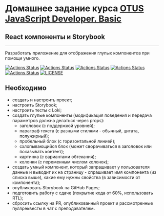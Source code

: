 # Домашнее задание курса [OTUS JavaScript Developer. Basic](https://otus.ru/lessons/javascript-basic/)

## React компоненты и Storybook

---

Разработать приложение для отображения глупых компонентов при помощи умного.

[![Actions Status](https://github.com/alexey-sidorov-dev/otus-react-storybook/workflows/PR%20Sanity%20Check/badge.svg)](https://github.com/alexey-sidorov-dev/otus-react-storybook/actions)
[![Actions Status](https://github.com/alexey-sidorov-dev/otus-react-storybook/workflows/CodeSandbox%20Link/badge.svg)](https://github.com/alexey-sidorov-dev/otus-react-storybook/actions)
[![Actions Status](https://github.com/alexey-sidorov-dev/otus-react-storybook/workflows/Coverage/badge.svg)](https://github.com/alexey-sidorov-dev/otus-react-storybook/actions)
[![Actions Status](https://github.com/alexey-sidorov-dev/otus-react-storybook/workflows/GitHub%20Pages%20Deployment/badge.svg)](https://alexey-sidorov-dev.github.io/otus-react-storybook/)
[![Actions Status](https://github.com/alexey-sidorov-dev/otus-react-storybook/workflows/Chromatic%20Deployment/badge.svg)](https://alexey-sidorov-dev.github.io/otus-react-storybook/)
[![LICENSE](https://img.shields.io/badge/license-ISC-brightgreen.svg)](ISC)

## Необходимо

- создать и настроить проект;
- настроить Storybook;
- настроить тесты с Loki;
- создать глупые компоненты (модификация поведения и передача параметров должна делаться через props):
  - заголовок (с поддержкой уровней);
  - параграф текста (с разными стилями - обычный, цитата, полужирный);
  - пробельный блок (с горизонтальной линией);
  - схлопывающийся блок (может сворачиваться в заголовок или показывать контент);
  - картинка (с вариантами обтекания);
  - колонки (с переменным числом колонок);
- создать умный компонент, который запрашивает у пользователя данные и выводит их на страницу - спрашивает имя компонента (из списка выше), какие ему нужны свойства (в зависимости от компонента);
- опубликовать Storybook на GitHub Pages;
- подготовить работу с сдаче (покрытие кода от 60%, использовать RTL);
- сбросить ссылку на PR, опубликованный проект и рассмотренные пуллреквесты в чат с преподавателем.
